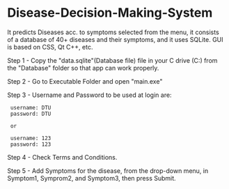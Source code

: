 # Disease-Decision-Making-System
It predicts Diseases acc. to symptoms selected from the menu, it consists of a database of 40+ diseases and their symptoms, and it uses  SQLite. GUI is based on CSS, Qt C++, etc.






Step 1 - Copy the "data.sqlite"(Database file) file in your C drive (C:\)  from the "Database" folder so that app can work properly.

Step 2 - Go to Executable Folder and open "main.exe"

Step 3 - Username and Password to be used at login are:
	 
	 username: DTU
	 password: DTU

	 or

	 username: 123
	 password: 123

Step 4 - Check Terms and Conditions.
	 
Step 5 - Add Symptoms for the disease, from the drop-down menu, in Symptom1, Symprom2, and Symptom3, then press Submit.
